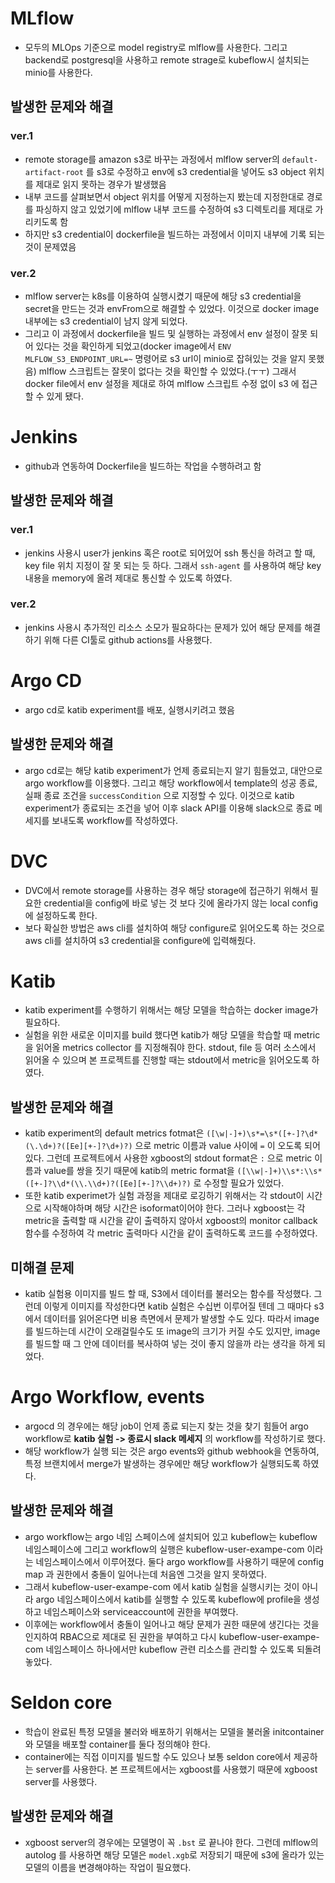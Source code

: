# MLflow
- 모두의 MLOps 기준으로 model registry로 mlflow를 사용한다. 그리고 backend로 postgresql을 사용하고 remote strage로 kubeflow시 설치되는 minio를 사용한다.
## 발생한 문제와 해결
### ver.1
- remote storage를 amazon s3로 바꾸는 과정에서 mlflow server의 `default-artifact-root` 를 s3로 수정하고 env에 s3 credential을 넣어도 s3 object 위치를 제대로 읽지 못하는 경우가 발생했음
- 내부 코드를 살펴보면서 object 위치를 어떻게 지정하는지 봤는데 지정한대로 경로를 파싱하지 않고 있었기에 mlflow 내부 코드를 수정하여 s3 디렉토리를 제대로 가리키도록 함
- 하지만 s3 credential이 dockerfile을 빌드하는 과정에서 이미지 내부에 기록 되는 것이 문제였음
### ver.2
- mlflow server는 k8s를 이용하여 실행시켰기 때문에 해당 s3 credential을 secret을 만드는 것과 envFrom으로 해결할 수 있었다. 이것으로 docker image 내부에는 s3 credential이 남지 않게 되었다.
- 그리고 이 과정에서 dockerfile을 빌드 및 실행하는 과정에서 env 설정이 잘못 되어 있다는 것을 확인하게 되었고(docker image에서 `ENV MLFLOW_S3_ENDPOINT_URL=~`  명령어로 s3 url이 minio로 잡혀있는 것을 알지 못했음) mlflow 스크립트는 잘못이 없다는 것을 확인할 수 있었다.(ㅜㅜ) 그래서 docker file에서 env 설정을 제대로 하여 mlflow 스크립트 수정 없이 s3 에 접근할 수 있게 됐다.

# Jenkins
-  github과 연동하여 Dockerfile을 빌드하는 작업을 수행하려고 함
## 발생한 문제와 해결
### ver.1
- jenkins 사용시 user가 jenkins 혹은 root로 되어있어 ssh 통신을 하려고 할 때, key file 위치 지정이 잘 못 되는 듯 하다. 그래서 `ssh-agent` 를 사용하여 해당 key 내용을 memory에 올려 제대로 통신할 수 있도록 하였다.
### ver.2
- jenkins 사용시 추가적인 리소스 소모가 필요하다는 문제가 있어 해당 문제를 해결하기 위해 다른 CI툴로 github actions를 사용했다.

# Argo CD
- argo cd로 katib experiment를 배포, 실행시키려고 했음
## 발생한 문제와 해결
- argo cd로는 해당 katib experiment가 언제 종료되는지 알기 힘들었고, 대안으로 argo workflow를 이용했다. 그리고 해당 workflow에서 template의 성공 종료, 실패 종료 조건을 `successCondition` 으로 지정할 수 있다. 이것으로 katib experiment가 종료되는 조건을 넣어 이후 slack API를 이용해 slack으로 종료 메세지를 보내도록 workflow를 작성하였다.

# DVC
- DVC에서 remote storage를 사용하는 경우 해당 storage에 접근하기 위해서 필요한 credential을 config에 바로 넣는 것 보다 깃에 올라가지 않는 local config에 설정하도록 한다.
- 보다 확실한 방법은 aws cli를 설치하여 해당 configure로 읽어오도록 하는 것으로 aws cli를 설치하여 s3 credential을 configure에 입력해줬다.

# Katib
- katib experiment를 수행하기 위해서는 해당 모델을 학습하는 docker image가 필요하다.
-  실험을 위한 새로운 이미지를 build 했다면 katib가 해당 모델을 학습할 때 metric을 읽어올 metrics collector 를 지정해줘야 한다. stdout, file 등 여러 소스에서 읽어올 수 있으며 본 프로젝트를 진행할 때는 stdout에서 metric을 읽어오도록 하였다.
## 발생한 문제와 해결
- katib experiment의 default metrics fotmat은 `([\w|-]+)\s*=\s*([+-]?\d*(\.\d+)?([Ee][+-]?\d+)?)`  으로 metric 이름과 value 사이에 `=` 이 오도록 되어있다. 그런데 프로젝트에서 사용한 xgboost의 stdout format은 `:` 으로  metric 이름과 value를 쌍을 짓기 때문에 katib의 metric format을 `([\\w|-]+)\\s*:\\s*([+-]?\\d*(\\.\\d+)?([Ee][+-]?\\d+)?)` 로 수정할 필요가 있었다.
- 또한 katib experimet가 실험 과정을 제대로 로깅하기 위해서는 각 stdout이 시간으로 시작해야하며 해당 시간은 isoformat이어야 한다. 그러나 xgboost는 각 metric을 출력할 때 시간을 같이 출력하지 않아서 xgboost의 monitor callback 함수를 수정하여 각 metric 출력마다 시간을 같이 출력하도록 코드를 수정하였다.
## 미해결 문제
- katib 실험용 이미지를 빌드 할 때, S3에서 데이터를 불러오는 함수를 작성했다. 그런데 이렇게 이미지를 작성한다면 katib 실험은 수십번 이루어질 텐데 그 때마다 s3에서 데이터를 읽어온다면 비용 측면에서 문제가 발생할 수도 있다. 따라서 image를 빌드하는데 시간이 오래걸릴수도 또 image의 크기가 커질 수도 있지만, image를 빌드할 때 그 안에 데이터를 복사하여 넣는 것이 좋지 않을까 라는 생각을 하게 되었다.

# Argo Workflow, events
- argocd 의 경우에는 해당 job이 언제 종료 되는지 찾는 것을 찾기 힘들어 argo workflow로 **katib 실험 -> 종료시 slack 메세지** 의 workflow를 작성하기로 했다.
- 해당 workflow가 실행 되는 것은 argo events와 github webhook을 연동하여, 특정 브랜치에서 merge가 발생하는 경우에만 해당 workflow가 실행되도록 하였다.
## 발생한 문제와 해결
- argo workflow는 argo 네임 스페이스에 설치되어 있고 kubeflow는 kubeflow 네임스페이스에 그리고  workflow의 실행은 kubeflow-user-exampe-com 이라는 네임스페이스에서 이루어졌다. 둘다 argo workflow를 사용하기 때문에 config map 과 권한에서 충돌이 일어나는데 처음엔 그것을 알지 못하였다.
- 그래서 kubeflow-user-exampe-com 에서 katib 실험을 실행시키는 것이 아니라 argo 네임스페이스에서 katib를 실행할 수 있도록 kubeflow에 profile을 생성하고 네임스페이스와 serviceaccount에 권한을 부여했다.
- 이후에는 workflow에서 충돌이 일어나고 해당 문제가 권한 때문에 생긴다는 것을 인지하여 RBAC으로 제대로 된 권한을 부여하고 다시 kubeflow-user-exampe-com 네임스페이스 하나에서만 kubeflow 관련 리소스를 관리할 수 있도록 되돌려놓았다.

# Seldon core
- 학습이 완료된 특정 모델을 불러와 배포하기 위해서는 모델을 불러올 initcontainer와 모델을 배포할 container를 둘다 정의해야 한다.
- container에는 직접 이미지를 빌드할 수도 있으나 보통 seldon core에서 제공하는 server를 사용한다. 본 프로젝트에서는 xgboost를 사용했기 때문에 xgboost server를 사용했다.
## 발생한 문제와 해결
- xgboost server의 경우에는 모델명이 꼭 `.bst` 로 끝나야 한다. 그런데 mlflow의 autolog 를 사용하면 해당 모델은 `model.xgb`로 저장되기 때문에 s3에 올라가 있는 모델의 이름을 변경해야하는 작업이 필요했다. 